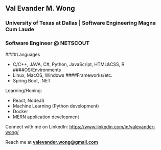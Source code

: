 ## Val Evander M. Wong
### University of Texas at Dallas | Software Engineering Magna Cum Laude
### Software Engineer @ NETSCOUT

####Languages
- C/C++, JAVA, C#, Python, JavaScript, HTML&CSS, R
####OS/Environments
- Linux, MacOS, Windows
####Frameworks/etc.
- Spring Boot, .NET

Learning/Honing:
- React, NodeJS
- Machine Learning (Python development)
- Docker
- MERN application development

Connect with me on LinkedIn: https://www.linkedin.com/in/valevander-wong/

Reach me at **valevander.wong@gmail.com**

<!--
**zZestyy/zZestyy** is a ✨ _special_ ✨ repository because its `README.md` (this file) appears on your GitHub profile.

Here are some ideas to get you started:

- 🔭 I’m currently working on ...
- 🌱 I’m currently learning ...
- 👯 I’m looking to collaborate on ...
- 🤔 I’m looking for help with ...
- 💬 Ask me about ...
- 📫 How to reach me: ...
- 😄 Pronouns: ...
- ⚡ Fun fact: ...
-->
